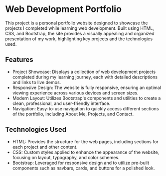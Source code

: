 # Web Development Portfolio
This project is a personal portfolio website designed to showcase the projects I completed while learning web development. Built using HTML, CSS, and Bootstrap, the site provides a visually appealing and organized presentation of my work, highlighting key projects and the technologies used.

## Features
* Project Showcase: Displays a collection of web development projects completed during my learning journey, each with detailed descriptions and links to live demos.
* Responsive Design: The website is fully responsive, ensuring an optimal viewing experience across various devices and screen sizes.
* Modern Layout: Utilizes Bootstrap's components and utilities to create a clean, professional, and user-friendly interface.
* Navigation: Easy-to-use navigation to quickly access different sections of the portfolio, including About Me, Projects, and Contact.
## Technologies Used
* HTML: Provides the structure for the web pages, including sections for each project and other content.
* CSS: Custom styles applied to enhance the appearance of the website, focusing on layout, typography, and color schemes.
* Bootstrap: Leveraged for responsive design and to utilize pre-built components such as navbars, cards, and buttons for a polished look.
